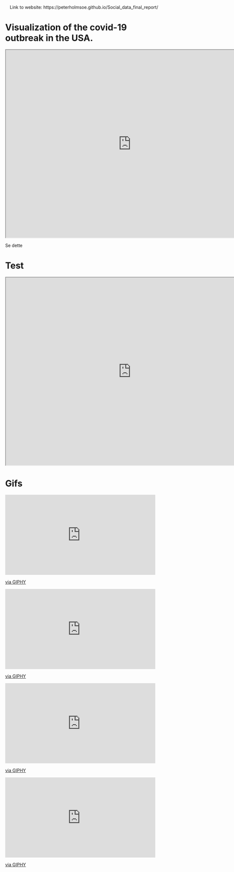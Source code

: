 <p align="center">
Link to website: https://peterholmsoe.github.io/Social_data_final_report/
</p>

# Visualization of the covid-19 outbreak in the USA.


<p align="center"><iframe src="https://trond123fred.herokuapp.com/interactive_map" width="800" height="600"></iframe></p>


Se dette

# Test

<iframe src="https://covid19development.herokuapp.com/myapp2" width="800" height="600"></iframe>

# Gifs

<iframe src="https://giphy.com/embed/JoIOHEOUrV1OZugEMv" width="480" height="256" frameBorder="0" class="giphy-embed" allowFullScreen></iframe><p><a href="https://giphy.com/gifs/JoIOHEOUrV1OZugEMv">via GIPHY</a></p>

<iframe src="https://giphy.com/embed/UTBLHQds90s9QMk5HL" width="480" height="256" frameBorder="0" class="giphy-embed" allowFullScreen></iframe><p><a href="https://giphy.com/gifs/UTBLHQds90s9QMk5HL">via GIPHY</a></p>

<iframe src="https://giphy.com/embed/YPz8U1fwR64d5RHAkl" width="480" height="256" frameBorder="0" class="giphy-embed" allowFullScreen></iframe><p><a href="https://giphy.com/gifs/YPz8U1fwR64d5RHAkl">via GIPHY</a></p>

<iframe src="https://giphy.com/embed/UrnyxJmrg5x8qKJ2XY" width="480" height="256" frameBorder="0" class="giphy-embed" allowFullScreen></iframe><p><a href="https://giphy.com/gifs/UrnyxJmrg5x8qKJ2XY">via GIPHY</a></p>

